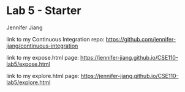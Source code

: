 # Lab 5 - Starter
Jennifer Jiang 

link to my Continuous Integration repo: https://github.com/jennifer-jiang/continuous-integration

link to my expose.html page: https://jennifer-jiang.github.io/CSE110-lab5/expose.html

link to my explore.html page: https://jennifer-jiang.github.io/CSE110-lab5/explore.html
